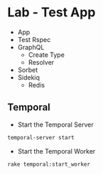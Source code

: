 # Lab - Test App

- App
- Test Rspec
- GraphQL
  - Create Type
  - Resolver
- Sorbet
- Sidekiq
  - Redis


## Temporal

- Start the Temporal Server
```bash
temporal-server start
```
- Start the Temporal Worker
```bash
rake temporal:start_worker
```